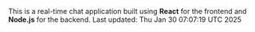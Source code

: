 This is a real-time chat application built using **React** for the frontend and **Node.js** for the backend.
Last updated: Thu Jan 30 07:07:19 UTC 2025
